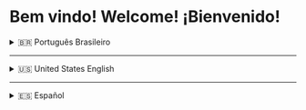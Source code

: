 # Bem vindo! Welcome! ¡Bienvenido!

<details>
<summary>🇧🇷 Português Brasileiro</summary>

## Sobre mim
Sou graduado em Engenharia da Computação pela UNINTER, pós-graduado em Engenharia de Negócios também pela UNINTER, e atualmente curso duas especializações: Arquitetura de Software Distribuído na PUC Minas e Engenharia DevOps pelo IFMT.
Tenho mais de 13 anos de experiência na área de tecnologia da informação, passando por diferentes frentes como infraestrutura, suporte, gestão, governança, desenvolvimento e operações. Essa diversidade me trouxe uma visão ampla e integrada de como tecnologia e negócios podem caminhar juntos para gerar valor real.
Além da experiência técnica, tenho grande facilidade em ensinar e compartilhar conhecimento, o que sempre esteve presente na minha carreira e também em iniciativas pessoais, como a comunidade TechDive Academy.
Hoje, atuo diretamente com desenvolvimento de software, focando em criar soluções robustas e escaláveis, sempre com atenção às boas práticas de arquitetura, automação e nuvem.

</details>

---

<details>
<summary>🇺🇸 United States English</summary>

## About me
I have a degree in Computer Engineering from UNINTER, a postgraduate degree in Business Engineering, also from UNINTER, and am currently pursuing two specializations: Distributed Software Architecture at PUC Minas and DevOps Engineering at IFMT.
I have over 13 years of experience in information technology, spanning various areas such as infrastructure, support, management, governance, development, and operations. This diversity has given me a broad and integrated vision of how technology and business can work together to generate real value.
Besides my technical expertise, I have a great ability to teach and share knowledge, which has always been present in my career and also in personal initiatives, such as the TechDive Academy community.
Today, I work directly in software development, focusing on creating robust and scalable solutions, always with an eye on best practices in architecture, automation, and the cloud.

</details>

---

<details>
<summary>🇪🇸 Español</summary>

## Acerca de mí
Soy licenciado en Ingeniería Informática por la UNINTER, tengo un posgrado en Ingeniería Empresarial, también por la UNINTER, y actualmente estoy cursando dos especializaciones: Arquitectura de Software Distribuido en la PUC Minas e Ingeniería DevOps en el IFMT.
Tengo más de 13 años de experiencia en tecnologías de la información, abarcando diversas áreas como infraestructura, soporte, gestión, gobernanza, desarrollo y operaciones. Esta diversidad me ha brindado una visión amplia e integrada de cómo la tecnología y los negocios pueden trabajar juntos para generar valor real.
Además de mi experiencia técnica, tengo una gran capacidad para enseñar y compartir conocimientos, algo que siempre ha estado presente en mi carrera y también en iniciativas personales, como la comunidad de TechDive Academy.
Actualmente, trabajo directamente en el desarrollo de software, enfocándome en la creación de soluciones robustas y escalables, siempre con la vista puesta en las mejores prácticas en arquitectura, automatización y la nube.

</details>
